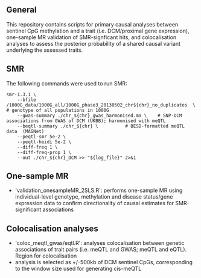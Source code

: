 ## General 
This repository contains scripts for primary causal analyses between sentinel CpG methylation and a trait (i.e. DCM/proximal gene expression), one-sample MR validation of SMR-signficant hits, and colocalisation analyses to assess the posterior probability of a shared causal variant underlying the assessed traits. 

## SMR 

The following commands were used to run SMR: 
```
smr-1.3.1 \
    --bfile /1000G_data/1000G_all/1000G_phase3_20130502_chr${chr}_no_duplicates  \ # genotype of all populations in 1000G
    --gwas-summary ./chr_${chr}_gwas_harmonised.ma \	# SNP-DCM associations from GWAS of DCM (UKBB); harmonised with meQTL
    --beqtl-summary ./chr_${chr} \			# BESD-formatted meQTL data  (MAGNet)
    --peqtl-smr 5e-2 \
    --peqtl-heidi 5e-2 \
    --diff-freq 1 \
    --diff-freq-prop 1 \
    --out ./chr_${chr}_DCM >> "${log_file}" 2>&1
```

## One-sample MR

* 'validation_onesampleMR_2SLS.R': performs one-sample MR using individual-level genotype, methylation and disease status/gene expression data to confirm directionality of causal estimates for SMR-significant associations

## Colocalisation analyses 

* 'coloc_meqtl_gwas/eqtl.R': analyses colocalisation between genetic associations of trait pairs (i.e. meQTL and GWAS; meQTL and eQTL). Region for colocalisation
* analysis is selected as +/-500kb of DCM sentinel CpGs, corresponding to the window size used for generating cis-meQTL
